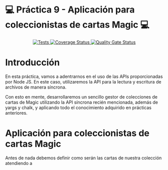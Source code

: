 # 💻 Práctica 9 - Aplicación para coleccionistas de cartas Magic 💻

<p align="center">
  <a href="https://github.com/ULL-ESIT-INF-DSI-2324/ull-esit-inf-dsi-23-24-prct09-filesystem-magic-app-OscarCordobesNavarro/actions/workflows/node.js.yml">
    <img src="https://github.com/ULL-ESIT-INF-DSI-2324/ull-esit-inf-dsi-23-24-prct09-filesystem-magic-app-OscarCordobesNavarro/actions/workflows/node.js.yml/badge.svg" alt="Tests">
  </a>
  <a href="https://coveralls.io/github/ULL-ESIT-INF-DSI-2324/ull-esit-inf-dsi-23-24-prct09-filesystem-magic-app-OscarCordobesNavarro?branch=main">
    <img src="https://coveralls.io/repos/github/ULL-ESIT-INF-DSI-2324/ull-esit-inf-dsi-23-24-prct09-filesystem-magic-app-OscarCordobesNavarro/badge.svg?branch=main" alt="Coverage Status">
  </a>
  <a href="https://sonarcloud.io/summary/new_code?id=ULL-ESIT-INF-DSI-2324_ull-esit-inf-dsi-23-24-prct09-filesystem-magic-app-OscarCordobesNavarro">
    <img src="https://sonarcloud.io/api/project_badges/measure?project=ULL-ESIT-INF-DSI-2324_ull-esit-inf-dsi-23-24-prct09-filesystem-magic-app-OscarCordobesNavarro&metric=alert_status" alt="Quality Gate Status">
  </a>
</p>

# Introducción

En esta práctica, vamos a adentrarnos en el uso de las APIs proporcionadas por Node JS. En este caso, utilizaremos la API para la lectura y escritura de archivos de manera síncrona.

Con esto en mente, desarrollaremos un sencillo gestor de colecciones de cartas de Magic utilizando la API síncrona recién mencionada, además de yargs y chalk, y aplicando todo el conocimiento adquirido en prácticas anteriores.

# Aplicación para coleccionistas de cartas Magic

Antes de nada debemos definir como serán las cartas de nuestra colección atendiendo a 
